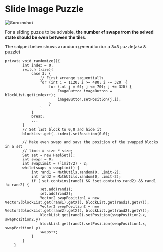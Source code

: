 # Slide Image Puzzle
![Screenshot](https://blipthirteen.com/images/projects/slide/slide1.png)


For a sliding puzzle to be solvable, **the number of swaps from the solved state should be even between the tiles**.

The snippet below shows a random generation for a 3x3 puzzle(aka 8 puzzle)
```
private void randomize(){
        int index = 0;
        switch (size){
            case 3: {
                // First arrange sequentially
                for (int i = 1120; i >= 480; i -= 320) {
                    for (int j = 60; j <= 700; j += 320) {
                        ImageButton imageButton = blockList.get(index++);
                        imageButton.setPosition(j,i);
                    }
                }
            }
            break;
            ...
        }
        // Set last block to 0,0 and hide it
        blockList.get(--index).setPosition(0,0);

        // Make even swaps and save the position of the swapped blocks in a set
        // limit = size * size;
        Set set = new HashSet();
        int swaps = 0;
        int swapLimit = (limit/2) - 2;
        while(swaps < swapLimit) {
            int rand1 = MathUtils.random(0, limit-2);
            int rand2 = MathUtils.random(0, limit-2);
            if (!set.contains(rand1) && !set.contains(rand2) && rand1 != rand2) {
                set.add(rand1);
                set.add(rand2);
                Vector2 swapPosition1 = new Vector2(blockList.get(rand1).getX(), blockList.get(rand1).getY());
                Vector2 swapPosition2 = new Vector2(blockList.get(rand2).getX(), blockList.get(rand2).getY());
                blockList.get(rand1).setPosition(swapPosition2.x, swapPosition2.y);
                blockList.get(rand2).setPosition(swapPosition1.x, swapPosition1.y);
                swaps++;
            }
        }
    }
```

